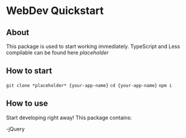 # WebDev Quickstart

## About

This package is used to start working immediately. TypeScript and Less compilable can be found here *placeholder*

## How to start

`git clone *placeholder* {your-app-name}`
`cd {your-app-name}`
`npm i`


## How to use

Start developing right away! This package contains:

-jQuery
